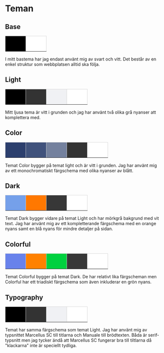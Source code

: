 Teman
===============================

Base
---------------------

<table>
<tr>
<td style="background-color: black; width: 50px; height:50px; border: 1px solid lightgrey;"></td>
<td style="background-color: white; width: 50px; height:50px; border: 1px solid lightgrey;"></td>
<tr>
</table>

I mitt bastema har jag endast använt mig av svart och vitt. Det består av en enkel struktur som webbplatsen alltid ska följa.



Light
---------------------

<table>
<tr>
<td style="background-color: #000000; width: 50px; height:50px; border: 1px solid lightgrey;"></td>
<td style="background-color: #333333; width: 50px; height:50px; border: 1px solid lightgrey;"></td>
<td style="background-color: #F0F1F4; width: 50px; height:50px; border: 1px solid lightgrey;"></td>
<td style="background-color: #FFFFFF; width: 50px; height:50px; border: 1px solid lightgrey;"></td>
<tr>
</table>
Mitt ljusa tema är vitt i grunden och jag har använt två olika grå nyanser att komplettera med.

Color
---------------------

<table>
<tr>
<td style="background-color: #2C3F6D; width: 50px; height:50px; border: 1px solid lightgrey;"></td>
<td style="background-color: #40527C; width: 50px; height:50px; border: 1px solid lightgrey;"></td>
<td style="background-color: #74819E; width: 50px; height:50px; border: 1px solid lightgrey;"></td>
<td style="background-color: #333333; width: 50px; height:50px; border: 1px solid lightgrey;"></td>
<td style="background-color: #FFFFFF; width: 50px; height:50px; border: 1px solid lightgrey;"></td>
<tr>
</table>Temat Color bygger på temat light och är vitt i grunden. Jag har använt mig av ett monochromatiskt färgschema med olika nyanser av blått.




Dark
---------------------

<table>
<tr>
<td style="background-color: #75A0EA; width: 50px; height:50px; border: 1px solid lightgrey;"></td>
<td style="background-color: #FF7800; width: 50px; height:50px; border: 1px solid lightgrey;"></td>
<td style="background-color: #373737; width: 50px; height:50px; border: 1px solid lightgrey;"></td>
<td style="background-color: #FFFFFF; width: 50px; height:50px; border: 1px solid lightgrey;"></td>
<tr>
</table>
Temat Dark bygger vidare på temat Light och har mörkgrå bakgrund med vit text. Jag har använt mig av ett kompletterande färgschema med en orange nyans samt en blå nyans för mindre detaljer på sidan.


Colorful
---------------------

<table>
<tr>
<td style="background-color: #6882EB; width: 50px; height:50px; border: 1px solid lightgrey;"></td>
<td style="background-color: #FF8100; width: 50px; height:50px; border: 1px solid lightgrey;"></td>
<td style="background-color: #00D13F; width: 50px; height:50px; border: 1px solid lightgrey;"></td>
<td style="background-color: #373737; width: 50px; height:50px; border: 1px solid lightgrey;"></td>
<td style="background-color: #FFFFFF; width: 50px; height:50px; border: 1px solid lightgrey;"></td>
<tr>
</table>

Temat Colorful bygger på temat Dark. De har relativt lika färgscheman men Colorful har ett triadiskt färgschema som även inkluderar en grön nyans.

Typography
---------------------

<table>
<tr>
<td style="background-color: #000000; width: 50px; height:50px; border: 1px solid lightgrey;"></td>
<td style="background-color: #333333; width: 50px; height:50px; border: 1px solid lightgrey;"></td>
<td style="background-color: #F0F1F4; width: 50px; height:50px; border: 1px solid lightgrey;"></td>
<td style="background-color: #FFFFFF; width: 50px; height:50px; border: 1px solid lightgrey;"></td>
<tr>
</table>

Temat har samma färgschema som temat Light. Jag har använt mig av typsnittet Marcellus SC till titlarna och Manuale till brödtexten. Båda är serif-typsnitt men jag tycker ändå att Marcellus SC fungerar bra till tiltlarna då "klackarna" inte är speciellt tydliga. 
